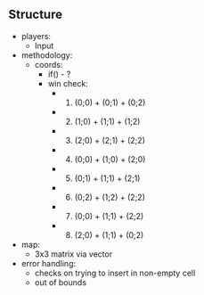 ## Structure

- players:
    - Input
- methodology:
    - coords:
        - if() - ?
        - win check:
            - 1) (0;0) + (0;1) + (0;2)
            - 2) (1;0) + (1;1) + (1;2)
            - 3) (2;0) + (2;1) + (2;2)
            - 4) (0;0) + (1;0) + (2;0)
            - 5) (0;1) + (1;1) + (2;1)
            - 6) (0;2) + (1;2) + (2;2)
            - 7) (0;0) + (1;1) + (2;2)
            - 8) (2;0) + (1;1) + (0;2)
- map:
    - 3x3 matrix via vector
- error handling:
    - checks on trying to insert in non-empty cell
    - out of bounds